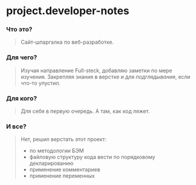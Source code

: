 # project.developer-notes

### Что это?
> Сайт-шпаргалка по веб-разработке.

### Для чего?
> Изучая направление Full-steck, добавляю заметки по мере изучения. Закрепляя знания в верстке и для *подглядывания*, если что-то упустил.

### Для кого?
> Для себя в первую очередь. А там, как код ляжет.

### И все?
> Нет, решил верстать этот проект:
> - по методологии БЭМ
> - файловую структуру кода вести по порядковому декларированию
> - применение комментариев 
> - применение переменных


